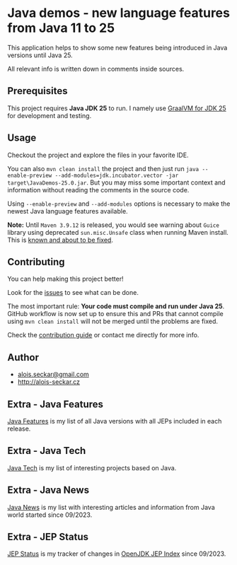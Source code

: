 # Java demos - new language features from Java 11 to 25

This application helps to show some new features being introduced in Java versions until Java 25.

All relevant info is written down in comments inside sources.

## Prerequisites
This project requires **Java JDK 25** to run. I namely use [GraalVM for JDK 25](https://www.graalvm.org/release-notes/JDK_25/) for development and testing.

## Usage
Checkout the project and explore the files in your favorite IDE.

You can also `mvn clean install` the project and then just run `java --enable-preview --add-modules=jdk.incubator.vector -jar target\JavaDemos-25.0.jar`.
But you may miss some important context and information without reading the comments in the source code. 

Using `--enable-preview` and `--add-modules` options is necessary to make the newest Java language features available.

**Note:** Until `Maven 3.9.12` is released, you would see warning about `Guice` library using deprecated `sun.misc.Unsafe` class when running Maven install. This is [known and about to be fixed](https://github.com/apache/maven/issues/10312).

## Contributing
You can help making this project better!

Look for the [issues](https://github.com/AloisSeckar/demos-java/issues) to see what can be done.

The most important rule: **Your code must compile and run under Java 25**. GitHub workflow is now set up to ensure this and PRs that cannot compile using `mvn clean install` will not be merged until the problems are fixed.

Check the [contribution guide](/CONTRIBUTING.md) or contact me directly for more info.

## Author
* alois.seckar@gmail.com
* http://alois-seckar.cz

## Extra - Java Features
[Java Features](JavaFeatures.md) is my list of all Java versions with all JEPs included in each release.

## Extra - Java Tech
[Java Tech](JavaTech.md) is my list of interesting projects based on Java.

## Extra - Java News
[Java News](JavaNews.md) is my list with interesting articles and information from Java world started since 09/2023.

## Extra - JEP Status
[JEP Status](JEPStatus.md) is my tracker of changes in [OpenJDK JEP Index](https://openjdk.org/jeps/0) since 09/2023.
